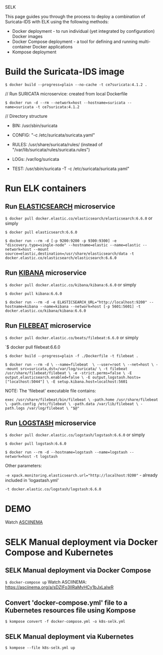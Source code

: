 SELK

This page guides you through the process to deploy a combination of Suricata-IDS with ELK using the following methods:
* Docker deployment - to run individual (yet integrated by configuration) Docker images 
* Docker Compose deployment - a tool for defining and running multi-container Docker applications
* Kompose deployment


# Build the Suricata-IDS image

`$ docker build --progress=plain --no-cache -t ce7suricata:4.1.2 .`

// Run SURICATA microservice: created from local Dockerfile

`$ docker run -d --rm --network=host --hostname=suricata --name=suricata -t ce7suricata:4.1.2`

// Directory structure

* BIN: /usr/sbin/suricata

* CONFIG: "-c /etc/suricata/suricata.yaml"

* RULES:  /usr/share/suricata/rules/ (instead of "/var/lib/suricata/rules/suricata.rules")

* LOGs: /var/log/suricata

* TEST: /usr/sbin/suricata -T -c /etc/suricata/suricata.yaml"


# Run ELK containers

## Run [ELASTICSEARCH](https://www.elastic.co/guide/en/elasticsearch/reference/6.6/docker.html) microservice

`$ docker pull docker.elastic.co/elasticsearch/elasticsearch:6.6.0` or simply 

`$ docker pull elasticsearch:6.6.0`

`$ docker run --rm -d [-p 9200:9200 -p 9300:9300] -e "discovery.type=single-node" --hostname=elastic --name=elastic --network=host --mount source=elastic,destination=/usr/share/elasticsearch/data -t docker.elastic.co/elasticsearch/elasticsearch:6.6.0`


## Run [KIBANA](https://hub.docker.com/_/kibana) microservice

`$ docker pull docker.elastic.co/kibana/kibana:6.6.0` or simply 

`$ docker pull kibana:6.6.0`

`$ docker run --rm -d -e ELASTICSEARCH_URL="http://localhost:9200" --hostname=kibana --name=kibana --network=host [-p 5601:5601] -t docker.elastic.co/kibana/kibana:6.6.0`


## Run [FILEBEAT](https://www.elastic.co/guide/en/beats/filebeat/current/index.html) microservice

`$ docker pull docker.elastic.co/beats/filebeat:6.6.0` or simply

`$ docker pull filebeat:6.6.0

`$ docker build --progress=plain -f ./Dockerfile -t filebeat .`

`$ docker run --rm -d \
  --name=filebeat  \
  --user=root \
  --net=host \
  --mount src=suricata,dst=/var/log/suricata/ \
  -t filebeat /usr/share/filebeat/filebeat \
    -e -strict.perms=false \
    -E output.elasticsearch.enabled=false \
    -E output.logstash.hosts=["localhost:5044"] \
    -E setup.kibana.host=localhost:5601` 


NOTE: The 'filebeat' executable file contains:

`exec /usr/share/filebeat/bin/filebeat \
  -path.home /usr/share/filebeat \
  -path.config /etc/filebeat \
  -path.data /var/lib/filebeat \
  -path.logs /var/log/filebeat \
  "$@"`


## Run [LOGSTASH](https://www.elastic.co/guide/en/logstash/current/docker-config.html) microservice

`$ docker pull docker.elastic.co/logstash/logstash:6.6.0` or simply 

`$ docker pull logstash:6.6.0`

`$ docker run --rm -d --hostname=logstash --name=logstash --network=host -t logstash`

Other parameters:

`-e xpack.monitoring.elasticsearch.url="http://localhost:9200"` - already included in 'logastash.yml' 

`-t docker.elastic.co/logstash/logstash:6.6.0`


# DEMO

Watch [ASCIINEMA](https://asciinema.org/a/AyKiS96LTtR08hLps7o7fDqCD)



# SELK Manual deployment via Docker Compose and Kubernetes


## SELK Manual deployment via Docker Compose

`$ docker-compose up`
Watch ASCIINEMA: https://asciinema.org/a/sDZlFo3lIRaMvHCy1bJxLalwR


## Convert 'docker-compose.yml' file to a Kubernetes resources file using Kompose

`$ kompose convert -f docker-compose.yml -o k8s-selk.yml`


## SELK Manual deployment via Kubernetes

`$ kompose --file k8s-selk.yml up`

